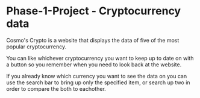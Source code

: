 # Phase-1-Project - Cryptocurrency data

Cosmo's Crypto is a website that displays the data of five of the most popular cryptocurrency.

You can like whichever cryptocurrency you want to keep up to date on with a button so you remember when you need to look back at the website.

If you already know which currency you want to see the data on you can use the search bar to bring up only the specified item, or search up two in order to compare the both to eachother.